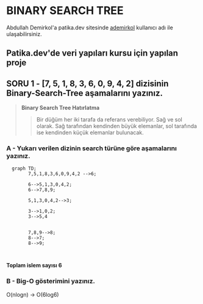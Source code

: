 # BINARY SEARCH TREE

Abdullah Demirkol'a patika.dev sitesinde [ademirkol](https://app.patika.dev/ademirkol) kullanıcı adı ile ulaşabilirsiniz.

## Patika.dev'de veri yapıları kursu için yapılan proje


## **SORU 1 -** [7, 5, 1, 8, 3, 6, 0, 9, 4, 2] dizisinin Binary-Search-Tree aşamalarını yazınız.

> **Binary Search Tree Hatırlatma** 
> >Bir düğüm her iki tarafa da referans verebiliyor. Sağ ve sol olarak. Sağ tarafından kendinden büyük elemanlar, sol tarafında ise kendinden küçük elemanlar bulunacak.

### A - Yukarı verilen dizinin search türüne göre aşamalarını yazınız.

```mermaid
  graph TD;
        7,5,1,8,3,6,0,9,4,2 -->6;

        6-->5,1,3,0,4,2;
        6-->7,8,9;

        5,1,3,0,4,2-->3;

        3-->1,0,2;
        3-->5,4


        7,8,9-->8;
        8-->7;
        8-->9;
        
    
```

**Toplam islem sayısı 6**

### B - Big-O gösterimini yazınız.

 O(nlogn) -> O(6log6)